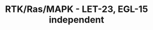 ---
annotations:
- id: PW:0000525
  parent: signaling pathway
  type: Pathway Ontology
  value: Ras mediated signaling pathway
- id: PW:0000102
  parent: signaling pathway
  type: Pathway Ontology
  value: the extracellular signal-regulated Raf/Mek/Erk signaling pathway
authors:
- Kyook
- MaintBot
- Egonw
citedin: ''
communities:
- WormBase_Approved
description: This pathway represents the core elements of Receptor Tyrosine Kinase
  (RTK)/Ras GTPase/MAP kinase (MAPK) pathways.  Many developmental events in C. elegans
  require this signaling pathway with different RTK's providing activation of the
  pathway in specific cell-types and under different regulatory controls. Depending
  on the process, this signaling pathway may interact with the Wnt,  Notch, or other
  pathways during development.
last-edited: 2015-01-07
ndex: null
organisms:
- Caenorhabditis elegans
redirect_from:
- /index.php/Pathway:WP2569
- /instance/WP2569
- /instance/WP2569_r78457
revision: r78457
schema-jsonld:
- '@context': https://schema.org/
  '@id': https://wikipathways.github.io/pathways/WP2569.html
  '@type': Dataset
  creator:
    '@type': Organization
    name: WikiPathways
  description: This pathway represents the core elements of Receptor Tyrosine Kinase
    (RTK)/Ras GTPase/MAP kinase (MAPK) pathways.  Many developmental events in C.
    elegans require this signaling pathway with different RTK's providing activation
    of the pathway in specific cell-types and under different regulatory controls.
    Depending on the process, this signaling pathway may interact with the Wnt,  Notch,
    or other pathways during development.
  keywords:
  - ARK-1
  - CDF-1
  - CLR-1
  - CNK-1
  - DAB-1
  - DAF-2
  - DPY-22
  - DPY-23
  - EFL-1
  - EGL-15
  - EGL-17
  - EGL-18
  - EGL-19
  - EGL-30
  - EGL-5
  - ELT-6
  - EOR-1
  - EOR-2
  - GAP-1
  - GAP-2
  - GPA-5
  - GTP
  - KSR-1
  - KSR-2
  - LET-23
  - LET-60/Ras
  - LET-756
  - LET-92
  - LIN-1
  - LIN-10
  - LIN-12
  - LIN-2
  - LIN-25
  - LIN-3
  - LIN-31
  - LIN-35
  - LIN-39
  - LIN-45/Raf
  - LIN-7
  - LIP-1
  - LRP-1
  - LRP-2
  - LST-1
  - LST-2
  - LST-3
  - LST-4
  - MEK-2/Mek
  - MPK-1/Erk
  - PAR-1
  - PTP-2
  - ROM-1
  - SEM-4
  - SEM-5
  - SLI-1
  - SOC-1
  - SOC-2
  - SOS-1/GEF
  - SRA-13
  - SUR-2
  - SUR-5
  - SUR-6
  - SUR-7
  - UNC-101
  - VAB-1
  license: CC0
  name: RTK/Ras/MAPK -  LET-23, EGL-15 independent
seo: CreativeWork
title: RTK/Ras/MAPK -  LET-23, EGL-15 independent
wpid: WP2569
---